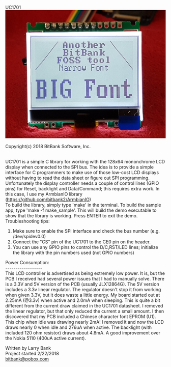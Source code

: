 UC1701
![UC1701](/uc1701.jpg?raw=true "UC1701")

Copyright(c) 2018 BitBank Software, Inc.<br>
<br>

UC1701 is a simple C library for working with the 128x64 mononchrome LCD display
when connected to the SPI bus.
The idea is to provide a simple interface for C programmers to make use of 
those low-cost LCD displays without having to read the data sheet or figure
out SPI programming. Unfortunately the display controller needs a couple of
control lines (GPIO pins) for Reset, backlight and Data/Command; this requires extra work.
In this case, I use my ArmbianIO library (https://github.com/bitbank2/ArmbianIO)
<br>
To build the library, simply type 'make' in the terminal. To build the sample
app, type 'make -f make_sample'. This will build the demo executable to show
that the library is working. Press ENTER to exit the demo.
<br>
Troubleshooting tips:<br>
<b4>
1) Make sure to enable the SPI interface and check the bus number (e.g. /dev/spidev0.0)<br>
2) Connect the "CS" pin of the UC1701 to the CE0 pin on the header.<br>
3) You can use any GPIO pins to control the D/C,RST/LED lines; initialize the
   library with the pin numbers used (not GPIO numbers)<br>

Power Consumption:<br>
------------------<br>
This LCD controller is advertised as being extremely low power. It is, but the PCB I received had several power issues that I had to manually solve. There is a 3.3V and 5V version of the PCB (usually JLX12864G). The 5V version includes a 3.3v linear regulator. The regulator doesn't stop it from working when given 3.3V, but it does waste a little energy. My board started out at 2.25mA (@3.3v) when active and 2.0mA when sleeping. This is quite a bit different from the current draw claimed in the UC1701 datasheet. I removed the linear regulator, but that only reduced the current a small amount. I then discovered that my PCB included a Chinese character font EPROM (U1). This chip when idle was drawing nearly 2mA! I removed it and now the LCD draws nearly 0 when idle and 276uA when active. The backlight (with included 120 ohm resistor) draws about 4.8mA. A good improvement over the Nokia 5110 (400uA active current).<br>

Written by Larry Bank<br>
Project started 2/22/2018<br>
bitbank@pobox.com<br>

